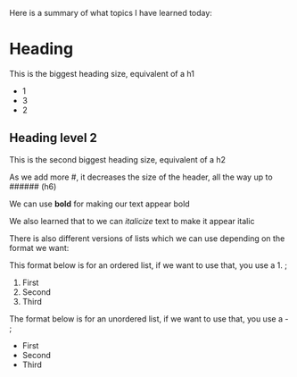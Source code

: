 Here is a summary of what topics I have learned today:

# Heading 

This is the biggest heading size, equivalent of a h1

* 1
* 3
* 2


## Heading level 2

This is the second biggest heading size, equivalent of a h2

As we add more #, it decreases the size of the header, all the way up to ###### (h6)

We can use **bold** for making our text appear bold

We also learned that to we can _italicize_ text to make it appear italic

There is also different versions of lists which we can use depending on the format we want:

This format below is for an ordered list, if we want to use that, you use a 1. ;

1. First
2. Second
3. Third

The format below is for an unordered list, if we want to use that, you use a - ;

- First
- Second
- Third
